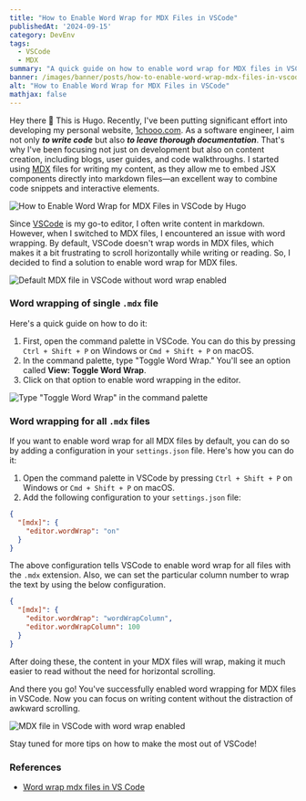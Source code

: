 ```yaml
---
title: "How to Enable Word Wrap for MDX Files in VSCode"
publishedAt: '2024-09-15'
category: DevEnv
tags: 
  - VSCode
  - MDX
summary: "A quick guide on how to enable word wrap for MDX files in VSCode with just one simple configuration."
banner: /images/banner/posts/how-to-enable-word-wrap-mdx-files-in-vscode.png
alt: "How to Enable Word Wrap for MDX Files in VSCode"
mathjax: false
---
```


Hey there 👋 This is Hugo. Recently, I've been putting significant effort into developing my personal website, [1chooo.com](https://1chooo.com). As a software engineer, I aim not only ***to write code*** but also ***to leave thorough documentation***. That's why I've been focusing not just on development but also on content creation, including blogs, user guides, and code walkthroughs. I started using [MDX](https://mdxjs.com/) files for writing my content, as they allow me to embed JSX components directly into markdown files—an excellent way to combine code snippets and interactive elements.

![How to Enable Word Wrap for MDX Files in VSCode by Hugo](/images/banner/posts/how-to-enable-word-wrap-mdx-files-in-vscode.png)

Since [VSCode](https://code.visualstudio.com/) is my go-to editor, I often write content in markdown. However, when I switched to MDX files, I encountered an issue with word wrapping. By default, VSCode doesn't wrap words in MDX files, which makes it a bit frustrating to scroll horizontally while writing or reading. So, I decided to find a solution to enable word wrap for MDX files.

![Default MDX file in VSCode without word wrap enabled](/images/posts/how-to-enable-word-wrap-mdx-files-in-vscode/before.png)

### Word wrapping of single `.mdx` file

Here's a quick guide on how to do it:

1. First, open the command palette in VSCode. You can do this by pressing `Ctrl + Shift + P` on Windows or `Cmd + Shift + P` on macOS.
2. In the command palette, type "Toggle Word Wrap." You'll see an option called **View: Toggle Word Wrap**.
3. Click on that option to enable word wrapping in the editor.

![Type "Toggle Word Wrap" in the command palette](/images/posts/how-to-enable-word-wrap-mdx-files-in-vscode/toogle-word-wrap.png)

### Word wrapping for all `.mdx` files

If you want to enable word wrap for all MDX files by default, you can do so by adding a configuration in your `settings.json` file. Here's how you can do it:

1. Open the command palette in VSCode by pressing `Ctrl + Shift + P` on Windows or `Cmd + Shift + P` on macOS.
2. Add the following configuration to your `settings.json` file:

```json
{
  "[mdx]": {
    "editor.wordWrap": "on"
  }
}
```

The above configuration tells VSCode to enable word wrap for all files with the `.mdx` extension. Also, we can set the particular column number to wrap the text by using the below configuration.

```json
{
  "[mdx]": {
    "editor.wordWrap": "wordWrapColumn",
    "editor.wordWrapColumn": 100
  }
}
```

After doing these, the content in your MDX files will wrap, making it much easier to read without the need for horizontal scrolling.

And there you go! You've successfully enabled word wrapping for MDX files in VSCode. Now you can focus on writing content without the distraction of awkward scrolling.

![MDX file in VSCode with word wrap enabled](/images/posts/how-to-enable-word-wrap-mdx-files-in-vscode/after.png)

Stay tuned for more tips on how to make the most out of VSCode!

### References

- [Word wrap mdx files in VS Code](https://www.codewithshripal.com/tips/vs-code/how-to-word-wrap-mdx-files)
